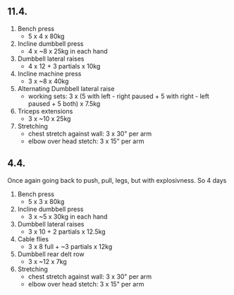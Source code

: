 ## 11.4.

1. Bench press
   - 5 x 4 x 80kg
2. Incline dumbbell press
   - 4 x ~8 x 25kg in each hand
3. Dumbbell lateral raises
   - 4 x 12 + 3 partials x 10kg
4. Incline machine press
   - 3 x ~8 x 40kg
5. Alternating Dumbbell lateral raise
   - working sets: 3 x (5 with left - right paused + 5 with right - left paused + 5 both) x 7.5kg
6. Triceps extensions
   - 3 x ~10 x 25kg
7. Stretching
   - chest stretch against wall: 3 x 30" per arm
   - elbow over head stetch: 3 x 15" per arm

## 4.4.

Once again going back to push, pull, legs, but with explosivness. So 4 days

1. Bench press
   - 5 x 3 x 80kg
2. Incline dumbbell press
   - 3 x ~5 x 30kg in each hand
3. Dumbbell lateral raises
   - 3 x 10 + 2 partials x 12.5kg
4. Cable flies
   - 3 x 8 full + ~3 partials x 12kg
5. Dumbbell rear delt row
   - 3 x ~12 x 7kg
6. Stretching
   - chest stretch against wall: 3 x 30" per arm
   - elbow over head stetch: 3 x 15" per arm
